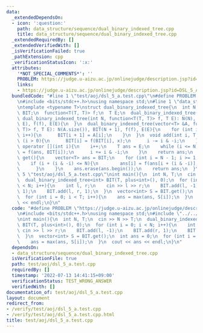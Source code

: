 ```yaml
---
data:
  _extendedDependsOn:
  - icon: ':question:'
    path: data_structure/sequence/dual_binary_indexed_tree.cpp
    title: data_structure/sequence/dual_binary_indexed_tree.cpp
  _extendedRequiredBy: []
  _extendedVerifiedWith: []
  _isVerificationFailed: true
  _pathExtension: cpp
  _verificationStatusIcon: ':x:'
  attributes:
    '*NOT_SPECIAL_COMMENTS*': ''
    PROBLEM: https://judge.u-aizu.ac.jp/onlinejudge/description.jsp?id=DSL_5_A
    links:
    - https://judge.u-aizu.ac.jp/onlinejudge/description.jsp?id=DSL_5_A
  bundledCode: "#line 1 \"test/aoj/dsl_5_a.test.cpp\"\n#define PROBLEM \"https://judge.u-aizu.ac.jp/onlinejudge/description.jsp?id=DSL_5_A\"\
    \n#include <bits/stdc++.h>\nusing namespace std;\n#line 1 \"data_structure/sequence/dual_binary_indexed_tree.cpp\"\
    \ntemplate <typename T>\nstruct dual_binary_indexed_tree{\n  int N;\n  vector<T>\
    \ BIT;\n  function<T(T, T)> f;\n  T E;\n  dual_binary_indexed_tree(){\n  }\n \
    \ dual_binary_indexed_tree(int N, function<T(T, T)> f, T E): N(N), BIT(N + 1,\
    \ E), f(f), E(E){\n  }\n  dual_binary_indexed_tree(vector<T> &A, function<T(T,\
    \ T)> f, T E): N(A.size()), BIT(N + 1), f(f), E(E){\n    for (int i = 0; i < N;\
    \ i++){\n      BIT[i + 1] = A[i];\n    }\n  }\n  void add(int i, T x){\n    while\
    \ (i > 0){\n      BIT[i] = f(BIT[i], x);\n      i -= i & -i;\n    }\n  }\n  T\
    \ operator [](int i){\n    i++;\n    T ans = E;\n    while (i <= N){\n      ans\
    \ = f(ans, BIT[i]);\n      i += i & -i;\n    }\n    return ans;\n  }\n  vector<T>\
    \ get(){\n    vector<T> ans = BIT;\n    for (int i = N - 1; i >= 1; i--){\n  \
    \    if (i + (i & -i) <= N){\n        ans[i] = f(ans[i + (i & -i)], ans[i]);\n\
    \      }\n    }\n    ans.erase(ans.begin());\n    return ans;\n  }\n};\n#line\
    \ 5 \"test/aoj/dsl_5_a.test.cpp\"\nint main(){\n  int N, T;\n  cin >> N >> T;\n\
    \  dual_binary_indexed_tree<int> BIT(T, plus<int>(), 0);\n  for (int i = 0; i\
    \ < N; i++){\n    int l, r;\n    cin >> l >> r;\n    BIT.add(l, -1);\n    BIT.add(r,\
    \ 1);\n    BIT.add(l, r, 1);\n  }\n  vector<int> S = BIT.get();\n  int ans = 0;\n\
    \  for (int i = 0; i < T; i++){\n    ans = max(ans, S[i]);\n  }\n  cout << ans\
    \ << endl;\n}\n"
  code: "#define PROBLEM \"https://judge.u-aizu.ac.jp/onlinejudge/description.jsp?id=DSL_5_A\"\
    \n#include <bits/stdc++.h>\nusing namespace std;\n#include \"../../data_structure/sequence/dual_binary_indexed_tree.cpp\"\
    \nint main(){\n  int N, T;\n  cin >> N >> T;\n  dual_binary_indexed_tree<int>\
    \ BIT(T, plus<int>(), 0);\n  for (int i = 0; i < N; i++){\n    int l, r;\n   \
    \ cin >> l >> r;\n    BIT.add(l, -1);\n    BIT.add(r, 1);\n    BIT.add(l, r, 1);\n\
    \  }\n  vector<int> S = BIT.get();\n  int ans = 0;\n  for (int i = 0; i < T; i++){\n\
    \    ans = max(ans, S[i]);\n  }\n  cout << ans << endl;\n}\n"
  dependsOn:
  - data_structure/sequence/dual_binary_indexed_tree.cpp
  isVerificationFile: true
  path: test/aoj/dsl_5_a.test.cpp
  requiredBy: []
  timestamp: '2022-07-13 14:41:15+09:00'
  verificationStatus: TEST_WRONG_ANSWER
  verifiedWith: []
documentation_of: test/aoj/dsl_5_a.test.cpp
layout: document
redirect_from:
- /verify/test/aoj/dsl_5_a.test.cpp
- /verify/test/aoj/dsl_5_a.test.cpp.html
title: test/aoj/dsl_5_a.test.cpp
---
```

